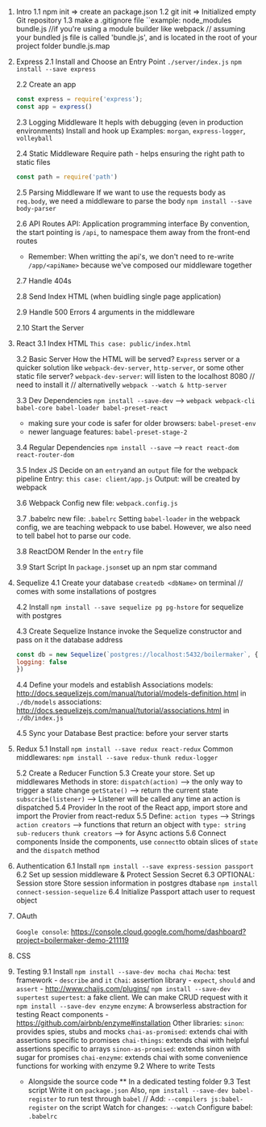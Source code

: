 1.  Intro
    1.1 npm init => create an package.json
    1.2 git init => Initialized empty Git repository
    1.3 make a .gitignore file
    ``example:
    node_modules
    bundle.js //if you're using a module builder like webpack // assuming your bundled js file is called 'bundle.js', and is located in the root of your project folder
    bundle.js.map

2.  Express
    2.1 Install and Choose an Entry Point
    `./server/index.js`
    `npm install --save express`

    2.2 Create an app
    ```js
    const express = require('express');
    const app = express()
    ```

    2.3 Logging Middleware
    It hepls with debugging (even in production environments)
    Install and hook up
    Examples: `morgan`, `express-logger`, `volleyball`

    2.4 Static Middleware
    Require path - helps ensuring the right path to static files
    ```js
    const path = require('path')
    ```

    2.5 Parsing Middleware
    If we want to use the requests body as `req.body`, we need a middleware to parse the body
    `npm install --save body-parser`

    2.6 API Routes
    API: Application programming interface
    By convention, the start pointing is `/api`, to namespace them away from the front-end routes
    * Remember: When writting the api's, we don't need to re-write `/app/<apiName>` because we've composed our middleware together

    2.7 Handle 404s

    2.8 Send Index HTML (when buidling single page application)

    2.9 Handle 500 Errors
    4 arguments in the middleware

    2.10 Start the Server

3.  React
    3.1 Index HTML
    `This case: public/index.html`

    3.2 Basic Server
    How the HTML will be served? `Express` server or a quicker solution like `webpack-dev-server`, `http-server`, or some other static file server?
    `webpack-dev-server`: will listen to the localhost 8080 // need to install it // alternativelly `webpack --watch & http-server`


    3.3 Dev Dependencies
    `npm install --save-dev`
    --> `webpack webpack-cli babel-core babel-loader babel-preset-react`
      * making sure your code is safer for older browsers: `babel-preset-env`
      * newer language features: `babel-preset-stage-2`

    3.4 Regular Dependencies
    `npm install --save`
    --> `react react-dom react-router-dom`

    3.5 Index JS
    Decide on an `entry`and an `output` file for the webpack pipeline
    Entry: `this case: client/app.js`
    Output: will be created by webpack

    3.6 Webpack Config
    new file: `webpack.config.js`

    3.7 .babelrc
    new file: `.babelrc`
    Setting `babel-loader` in the webpack config, we are teaching webpack to use babel. However, we also need to tell babel hot to parse our code.

    3.8 ReactDOM Render
    In the `entry` file

    3.9 Start Script
    In `package.json`set up an npm star command

4.  Sequelize
    4.1 Create your database
    `createdb <dbName>` on terminal // comes with some installations of postgres

    4.2 Install
    `npm install --save sequelize pg pg-hstore` for sequelize with postgres

    4.3 Create Sequelize Instance
    invoke the Sequelize constructor and pass on it the database address
    ```js
    const db = new Sequelize(`postgres://localhost:5432/boilermaker`, {
    logging: false
    })
    ```
    4.4 Define your models and establish Associations
    models: http://docs.sequelizejs.com/manual/tutorial/models-definition.html
    in `./db/models`
    associations: http://docs.sequelizejs.com/manual/tutorial/associations.html
    in `./db/index.js`

    4.5 Sync your Database
    Best practice: before your server starts

5.  Redux
    5.1 Install
    `npm install --save redux react-redux`
    Common middlewares:
    `npm install --save redux-thunk redux-logger`

    5.2 Create a Reducer Function
    5.3 Create your store. Set up middlewares
    Methods in store:
    `dispatch(action)` --> the only way to trigger a state change
    `getState()` --> return the current state
    `subscribe(listener)` --> Listener will be called  any time an action is dispatched
    5.4 Provider
    In the root of the React app, import store and import the Provier from react-redux
    5.5 Define:
    `action types` --> Strings
    `action creators` --> functions that return an object with `type: string`
    `sub-reducers`
    `thunk creators` --> for Async actions
    5.6 Connect components
    Inside the components, use `connect`to obtain slices of `state` and the `dispatch` method

6.  Authentication
    6.1 Install
    `npm install --save express-session passport`
    6.2 Set up session middleware & Protect Session Secret
    6.3 OPTIONAL: Session store
    Store session information in postgres dtabase
    `npm install connect-session-sequelize`
    6.4 Initialize Passport
    attach user to request object

7.  OAuth

    `Google console`: https://console.cloud.google.com/home/dashboard?project=boilermaker-demo-211119

8.  CSS

9.  Testing
    9.1 Install
    `npm install --save-dev mocha chai`
    `Mocha`: test framework - `describe` and `it`
    `Chai`: assertion library - `expect`, `should` and `assert` - http://www.chaijs.com/plugins/
    `npm install --save-dev supertest`
    `supertest`: a fake client. We can make CRUD request with it
    `npm install --save-dev enzyme`
    `enzyme`: A browserless abstraction for testing React components - https://github.com/airbnb/enzyme#installation
    Other libraries:
    `sinon`: provides spies, stubs and mocks
    `chai-as-promised`: extends chai with assertions specific to promises
    `chai-things`: extends chai with helpful assertions specific to arrays
    `sinon-as-promised`: extends sinon with sugar for promises
    `chai-enzyme`: extends chai with some convenience functions for working with enzyme
    9.2 Where to write Tests
    * Alongside the source code
    ** In a dedicated testing folder
    9.3 Test script
    Write it on `package.json`
    Also, `npm install --save-dev babel-register` to run test through `babel` // Add: `--compilers js:babel-register` on the script
    Watch for changes: `--watch`
    Configure babel: `.babelrc`

